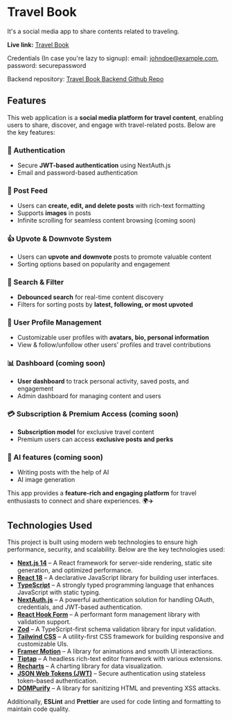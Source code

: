 # Travel Book
It's a social media app to share contents related to traveling. 

**Live link:** [Travel Book](https://travel-book-client.vercel.app/) 

Credentials (In case you're lazy to signup): email: johndoe@example.com, password: securepassword

Backend repository: [Travel Book Backend Github Repo](https://github.com/D1Asif/travel-book-server)

## Features

This web application is a **social media platform for travel content**, enabling users to share, discover, and engage with travel-related posts. Below are the key features:

### 🔑 Authentication
- Secure **JWT-based authentication** using NextAuth.js 
- Email and password-based authentication  

### 📰 Post Feed
- Users can **create, edit, and delete posts** with rich-text formatting  
- Supports **images** in posts  
- Infinite scrolling for seamless content browsing  (coming soon)

### 👍 Upvote & Downvote System
- Users can **upvote and downvote** posts to promote valuable content  
- Sorting options based on popularity and engagement

### 🔎 Search & Filter
- **Debounced search** for real-time content discovery
- Filters for sorting posts by **latest, following, or most upvoted**  

### 👤 User Profile Management
- Customizable user profiles with **avatars, bio, personal information**  
- View & follow/unfollow other users’ profiles and travel contributions  

### 📊 Dashboard (coming soon)
- **User dashboard** to track personal activity, saved posts, and engagement  
- Admin dashboard for managing content and users

### 💳 Subscription & Premium Access (coming soon)
- **Subscription model** for exclusive travel content  
- Premium users can access **exclusive posts and perks**

### 🤖 AI features (coming soon)
- Writing posts with the help of AI
- AI image generation

This app provides a **feature-rich and engaging platform** for travel enthusiasts to connect and share experiences. 🌍✈️  

## Technologies Used

This project is built using modern web technologies to ensure high performance, security, and scalability. Below are the key technologies used:  

- **[Next.js 14](https://nextjs.org/)** – A React framework for server-side rendering, static site generation, and optimized performance.  
- **[React 18](https://react.dev/)** – A declarative JavaScript library for building user interfaces.  
- **[TypeScript](https://www.typescriptlang.org/)** – A strongly typed programming language that enhances JavaScript with static typing.  
- **[NextAuth.js](https://next-auth.js.org/)** – A powerful authentication solution for handling OAuth, credentials, and JWT-based authentication.  
- **[React Hook Form](https://react-hook-form.com/)** – A performant form management library with validation support.  
- **[Zod](https://zod.dev/)** – A TypeScript-first schema validation library for input validation.  
- **[Tailwind CSS](https://tailwindcss.com/)** – A utility-first CSS framework for building responsive and customizable UIs.  
- **[Framer Motion](https://www.framer.com/motion/)** – A library for animations and smooth UI interactions.  
- **[Tiptap](https://tiptap.dev/)** – A headless rich-text editor framework with various extensions.  
- **[Recharts](https://recharts.org/)** – A charting library for data visualization.  
- **[JSON Web Tokens (JWT)](https://jwt.io/)** – Secure authentication using stateless token-based authentication.  
- **[DOMPurify](https://github.com/cure53/DOMPurify)** – A library for sanitizing HTML and preventing XSS attacks.  

Additionally, **ESLint** and **Prettier** are used for code linting and formatting to maintain code quality. 
